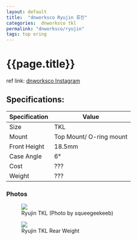 ```yaml
---
layout: default
title:  "dnworksco Ryujin 류진"
categories:  dnworksco tkl
permalink: "dnworksco/ryujin"
tags: top oring
---
```

# {{page.title}}

ref link: [dnworksco Instagram](https://www.instagram.com/p/CnS2B92vyUS/)

## Specifications:

| Specification | Value |
|---|---|
| Size | TKL |
| Mount | Top Mount/ O-ring mount |
| Front Height | 18.5mm |
| Case Angle | 6° |
| Cost | ??? |
| Weight | ??? |

### Photos
<figure>
  <img src="{{ 'assets/images/dnworksco/ryujin/ryujin.tkl.png' | relative_url }}">
  <figcaption>Ryujin TKL (Photo by squeegeekeeb)</figcaption>
</figure>

<figure>
  <img src="{{ 'assets/images/dnworksco/ryujin/ryujin.rear.png' | relative_url }}">
  <figcaption>Ryujin TKL Rear Weight</figcaption>
</figure>
